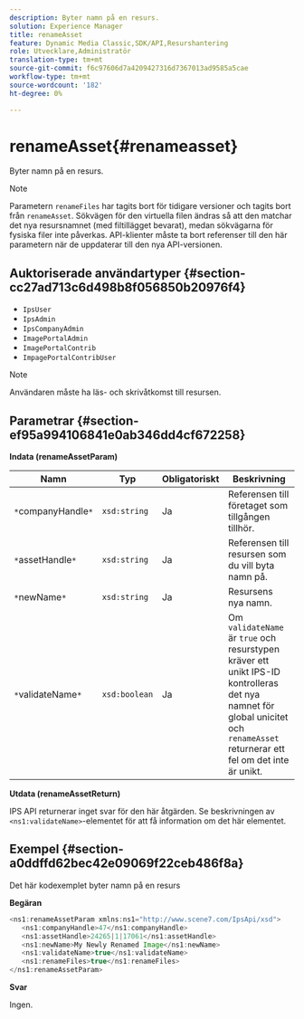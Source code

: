 ```yaml
---
description: Byter namn på en resurs.
solution: Experience Manager
title: renameAsset
feature: Dynamic Media Classic,SDK/API,Resurshantering
role: Utvecklare,Administratör
translation-type: tm+mt
source-git-commit: f6c97606d7a4209427316d7367013ad9585a5cae
workflow-type: tm+mt
source-wordcount: '182'
ht-degree: 0%

---
```



# renameAsset{#renameasset}

Byter namn på en resurs.

>[!NOTE]
>
>Parametern `renameFiles` har tagits bort för tidigare versioner och tagits bort från `renameAsset`. Sökvägen för den virtuella filen ändras så att den matchar det nya resursnamnet (med filtillägget bevarat), medan sökvägarna för fysiska filer inte påverkas. API-klienter måste ta bort referenser till den här parametern när de uppdaterar till den nya API-versionen.

## Auktoriserade användartyper {#section-cc27ad713c6d498b8f056850b20976f4}

* `IpsUser`
* `IpsAdmin`
* `IpsCompanyAdmin`
* `ImagePortalAdmin`
* `ImagePortalContrib`
* `ImpagePortalContribUser`

>[!NOTE]
>
>Användaren måste ha läs- och skrivåtkomst till resursen.

## Parametrar {#section-ef95a994106841e0ab346dd4cf672258}

**Indata (renameAssetParam)**

| Namn | Typ | Obligatoriskt | Beskrivning |
|---|---|---|---|
| `*`companyHandle`*` | `xsd:string` | Ja | Referensen till företaget som tillgången tillhör. |
| `*`assetHandle`*` | `xsd:string` | Ja | Referensen till resursen som du vill byta namn på. |
| `*`newName`*` | `xsd:string` | Ja | Resursens nya namn. |
| `*`validateName`*` | `xsd:boolean` | Ja | Om `validateName` är `true` och resurstypen kräver ett unikt IPS-ID kontrolleras det nya namnet för global unicitet och `renameAsset` returnerar ett fel om det inte är unikt. |

**Utdata (renameAssetReturn)**

IPS API returnerar inget svar för den här åtgärden. Se beskrivningen av `<ns1:validateName>`-elementet för att få information om det här elementet.

## Exempel {#section-a0ddffd62bec42e09069f22ceb486f8a}

Det här kodexemplet byter namn på en resurs

**Begäran**

```java
<ns1:renameAssetParam xmlns:ns1="http://www.scene7.com/IpsApi/xsd">
   <ns1:companyHandle>47</ns1:companyHandle>
   <ns1:assetHandle>24265|1|17061</ns1:assetHandle>
   <ns1:newName>My Newly Renamed Image</ns1:newName>
   <ns1:validateName>true</ns1:validateName>
   <ns1:renameFiles>true</ns1:renameFiles>
</ns1:renameAssetParam>
```

**Svar**

Ingen.
